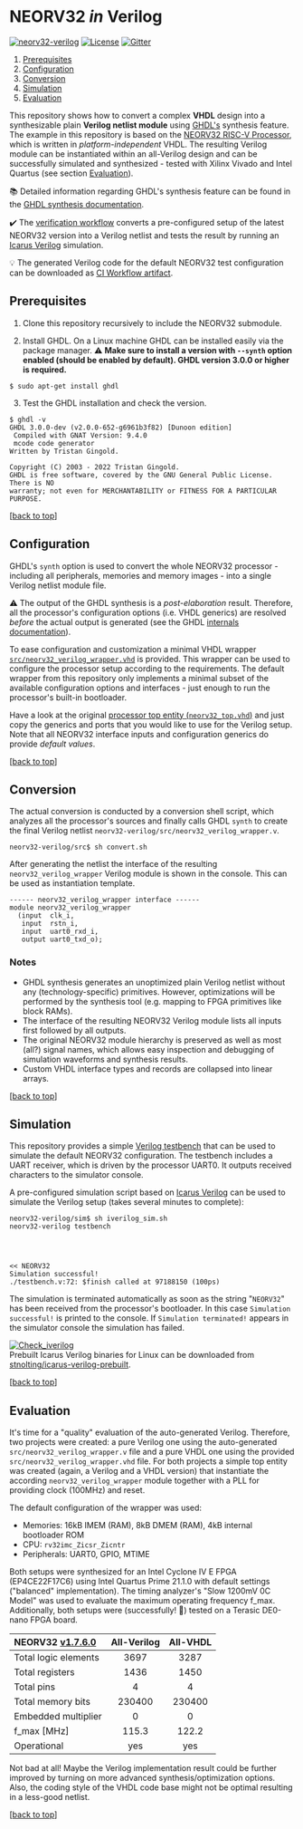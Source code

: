 # NEORV32 _in_ Verilog

[![neorv32-verilog](https://img.shields.io/github/actions/workflow/status/stnolting/neorv32-verilog/main.yml?branch=main&longCache=true&style=flat-square&label=neorv32-verilog%20check&logo=Github%20Actions&logoColor=fff)](https://github.com/stnolting/neorv32-verilog/actions/workflows/main.yml)
[![License](https://img.shields.io/github/license/stnolting/neorv32-verilog?longCache=true&style=flat-square&label=License)](https://github.com/stnolting/neorv32-verilog/blob/main/LICENSE)
[![Gitter](https://img.shields.io/badge/Chat-on%20gitter-4db797.svg?longCache=true&style=flat-square&logo=gitter&logoColor=e8ecef)](https://gitter.im/neorv32/community)

1. [Prerequisites](#prerequisites)
2. [Configuration](#configuration)
3. [Conversion](#conversion)
4. [Simulation](#simulation)
5. [Evaluation](#evaluation)

This repository shows how to convert a complex **VHDL** design into a synthesizable plain **Verilog netlist module** using
[GHDL's](https://github.com/ghdl/ghdl) synthesis feature. The example in this repository is based on the
[NEORV32 RISC-V Processor](https://github.com/stnolting/neorv32), which is written in _platform-independent_ VHDL.
The resulting Verilog module can be instantiated within an all-Verilog design and can be successfully simulated and
synthesized - tested with Xilinx Vivado and Intel Quartus (see section [Evaluation](#evaluation)).

:books: Detailed information regarding GHDL's synthesis feature can be found in the
[GHDL synthesis documentation](https://ghdl.github.io/ghdl/using/Synthesis.html).

:heavy_check_mark: The [verification workflow](https://github.com/stnolting/neorv32-verilog/actions/workflows/main.yml)
converts a pre-configured setup of the latest NEORV32 version into a Verilog netlist and tests the result by running
an [Icarus Verilog](https://github.com/steveicarus/iverilog) simulation.

:bulb: The generated Verilog code for the default NEORV32 test configuration can be downloaded as
[CI Workflow artifact](https://github.com/stnolting/neorv32-verilog/actions).


## Prerequisites

1. Clone this repository recursively to include the NEORV32 submodule.

2. Install GHDL. On a Linux machine GHDL can be installed easily via the package manager.
:warning: **Make sure to install a version with `--synth` option enabled (should be enabled by default).
GHDL version 3.0.0 or higher is required.**

```
$ sudo apt-get install ghdl
```


3. Test the GHDL installation and check the version.

```
$ ghdl -v
GHDL 3.0.0-dev (v2.0.0-652-g6961b3f82) [Dunoon edition]
 Compiled with GNAT Version: 9.4.0
 mcode code generator
Written by Tristan Gingold.

Copyright (C) 2003 - 2022 Tristan Gingold.
GHDL is free software, covered by the GNU General Public License.  There is NO
warranty; not even for MERCHANTABILITY or FITNESS FOR A PARTICULAR PURPOSE.
```

[[back to top](#neorv32-in-verilog)]


## Configuration

GHDL's `synth` option is used to convert the whole NEORV32 processor - including all peripherals, memories
and memory images - into a single Verilog netlist module file.

:warning: The output of the GHDL synthesis is a _post-elaboration_ result. Therefore, all the processor's configuration
options (i.e. VHDL generics) are resolved _before_ the actual output is generated (see the GHDL
[internals documentation](http://ghdl.github.io/ghdl/internals/index.html)).

To ease configuration and customization a minimal VHDL wrapper
[`src/neorv32_verilog_wrapper.vhd`](https://github.com/stnolting/neorv32-verilog/blob/main/src/neorv32_verilog_wrapper.vhd)
is provided. This wrapper can be used to configure the processor setup according to the requirements.
The default wrapper from this repository only implements a minimal subset of the available configuration options
and interfaces - just enough to run the processor's built-in bootloader.

Have a look at the original [processor top entity (`neorv32_top.vhd`)](https://github.com/stnolting/neorv32/blob/main/rtl/core/neorv32_top.vhd)
and just copy the generics and ports that you would like to use for the Verilog setup.
Note that all NEORV32 interface inputs and configuration generics do provide _default values_.

[[back to top](#neorv32-in-verilog)]


## Conversion

The actual conversion is conducted by a conversion shell script, which analyzes all the processor's sources and finally
calls GHDL `synth` to create the final Verilog netlist `neorv32-verilog/src/neorv32_verilog_wrapper.v`.

```
neorv32-verilog/src$ sh convert.sh
```

After generating the netlist the interface of the resulting `neorv32_verilog_wrapper` Verilog
module is shown in the console. This can be used as instantiation template.

```
------ neorv32_verilog_wrapper interface ------
module neorv32_verilog_wrapper
  (input  clk_i,
   input  rstn_i,
   input  uart0_rxd_i,
   output uart0_txd_o);
```

### Notes

* GHDL synthesis generates an unoptimized plain Verilog netlist without any (technology-specific) primitives.
However, optimizations will be performed by the synthesis tool (e.g. mapping to FPGA primitives like block RAMs).
* The interface of the resulting NEORV32 Verilog module lists all inputs first followed by all outputs.
* The original NEORV32 module hierarchy is preserved as well as most (all?) signal names, which allows easy inspection and debugging
of simulation waveforms and synthesis results.
* Custom VHDL interface types and records are collapsed into linear arrays.

[[back to top](#neorv32-in-verilog)]


## Simulation

This repository provides a simple [Verilog testbench](https://github.com/stnolting/neorv32-verilog/blob/main/sim/testbench.v)
that can be used to simulate the default NEORV32 configuration. The testbench includes a UART receiver, which is driven by the
processor UART0. It outputs received characters to the simulator console.

A pre-configured simulation script based on [Icarus Verilog](https://github.com/steveicarus/iverilog) can be used to simulate
the Verilog setup (takes several minutes to complete):

```
neorv32-verilog/sim$ sh iverilog_sim.sh
neorv32-verilog testbench




<< NEORV32
Simulation successful!
./testbench.v:72: $finish called at 97188150 (100ps)
```

The simulation is terminated automatically as soon as the string "`NEORV32`" has been received from the processor's bootloader.
In this case `Simulation successful!` is printed to the console. If `Simulation terminated!` appears in the simulator console the simulation
has failed.

[![Check_iverilog](https://img.shields.io/github/actions/workflow/status/stnolting/icarus-verilog-prebuilt/check_iverilog.yml?branch=main&longCache=true&style=flat&label=Check%20iverilog%20packages&logo=Github%20Actions&logoColor=fff)](https://github.com/stnolting/icarus-verilog-prebuilt/actions/workflows/check_iverilog.yml)
\
Prebuilt Icarus Verilog binaries for Linux can be downloaded from
[stnolting/icarus-verilog-prebuilt](https://github.com/stnolting/icarus-verilog-prebuilt).

[[back to top](#neorv32-in-verilog)]


## Evaluation

It's time for a "quality" evaluation of the auto-generated Verilog. Therefore,
two projects were created: a pure Verilog one using the auto-generated `src/neorv32_verilog_wrapper.v` file and a
pure VHDL one using the provided `src/neorv32_verilog_wrapper.vhd` file. For both projects a simple top entity was
created (again, a Verilog and a VHDL version) that instantiate the according `neorv32_verilog_wrapper` module
together with a PLL for providing clock (100MHz) and reset.

The default configuration of the wrapper was used:

* Memories: 16kB IMEM (RAM), 8kB DMEM (RAM), 4kB internal bootloader ROM
* CPU: `rv32imc_Zicsr_Zicntr`
* Peripherals: UART0, GPIO, MTIME

Both setups were synthesized for an Intel Cyclone IV E FPGA (EP4CE22F17C6) using Intel Quartus Prime 21.1.0
with default settings ("balanced" implementation). The timing analyzer's "Slow 1200mV 0C Model" was used to
evaluate the maximum operating frequency f_max. Additionally, both setups were (successfully! :tada:) tested
on a Terasic DE0-nano FPGA board.

| NEORV32 [v1.7.6.0](https://github.com/stnolting/neorv32/blob/main/CHANGELOG.md) | All-Verilog | All-VHDL |
|:---------------------|:-----------:|:--------:|
| Total logic elements | 3697        | 3287     |
| Total registers      | 1436        | 1450     |
| Total pins           | 4           | 4        |
| Total memory bits    | 230400      | 230400   |
| Embedded multiplier  | 0           | 0        |
| f_max [MHz]          | 115.3       | 122.2    |
| Operational          | yes         | yes      |

Not bad at all! Maybe the Verilog implementation result could be further improved by turning on more advanced
synthesis/optimization options. Also, the coding style of the VHDL code base might not be optimal resulting in
a less-good netlist.

[[back to top](#neorv32-in-verilog)]
